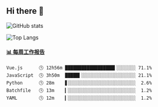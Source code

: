 ## Hi there 👋

![GitHub stats](https://github-readme-stats.orilight.top/api?username=orilights)

![Top Langs](https://github-readme-stats.orilight.top/api/top-langs/?username=orilights&layout=compact)

<!-- waka-box start -->
#### <a href="https://gist.github.com/92c8d5b388768c10efcba86e82b7c4fb" target="_blank">📊 每周工作报告</a>
```text
Vue.js      🕓 12h56m ██████████████████▍░░░░░░░ 71.1%
JavaScript  🕓 3h50m  █████▍░░░░░░░░░░░░░░░░░░░░ 21.1%
Python      🕓 28m    ▋░░░░░░░░░░░░░░░░░░░░░░░░░  2.6%
Batchfile   🕓 13m    ▎░░░░░░░░░░░░░░░░░░░░░░░░░  1.2%
YAML        🕓 12m    ▎░░░░░░░░░░░░░░░░░░░░░░░░░  1.2%
```
<!-- Powered by https://github.com/journey-ad/waka-box-go . -->
<!-- waka-box end -->
